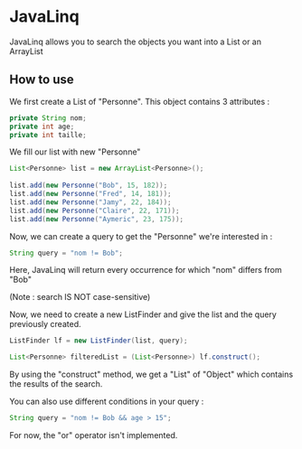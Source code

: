 JavaLinq
========

JavaLinq allows you to search the objects you want into a List or an ArrayList

## How to use

We first create a List of "Personne". This object contains 3 attributes : 

```java
private String nom;
private int age;
private int taille;
```

We fill our list with new "Personne"

```java
List<Personne> list = new ArrayList<Personne>();
  	
list.add(new Personne("Bob", 15, 182));
list.add(new Personne("Fred", 14, 181));
list.add(new Personne("Jamy", 22, 184));
list.add(new Personne("Claire", 22, 171));
list.add(new Personne("Aymeric", 23, 175));
```

Now, we can create a query to get the "Personne" we're interested in :

```java
String query = "nom != Bob";
```

Here, JavaLinq will return every occurrence for which "nom" differs from "Bob"

(Note : search IS NOT case-sensitive)

Now, we need to create a new ListFinder and give the list and the query previously created.

```java
ListFinder lf = new ListFinder(list, query);

List<Personne> filteredList = (List<Personne>) lf.construct();
```

By using the "construct" method, we get a "List" of "Object" which contains the results of the search.

You can also use different conditions in your query :

```java
String query = "nom != Bob && age > 15";
```

For now, the "or" operator isn't implemented.
